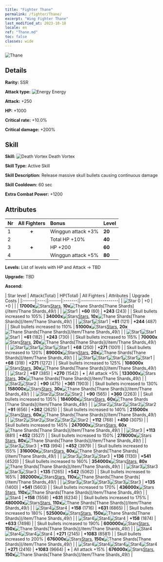 ```yaml
---
title: "Fighter Thane"
permalink: /fighter/Thane/
excerpt: "Wing Fighter Thane"
last_modified_at: 2023-10-18
locale: en
ref: "Thane.md"
toc: false
classes: wide
---
```



 ![Thane](/images/ship/fj_img21.png)

## Details

 **Rarity:** SSR 

 **Attack type:** ![Energy](/images/common_sx_icon8.png) Energy 

 **Attack:** +250

 **HP:** +1000

 **Critical rate:** +10.0%

 **Critical damage:** +200%

## Skill

 **Skill:** ![Death Vortex](/images/skill/skill_47_p.png) Death Vortex

 **Skill Type:**  Active Skill

 **Skill Description:**  Release massive skull bullets causing continuous damage

 **Skill Cooldown:**  60 sec

 **Extra Combat Power:**  +1200

## Attributes

  |  Nr | All Fighters | Bonus | Level |
  |:----|:-------------:|:--------------------|:--------|
  | 1  | **+**  | Winggun attack +3%  | **20** |
  | 2  |   | Total HP +10%  | **40** |
  | 3  | **+**  | HP +200  | **60** |
  | 4  |   | Winggun attack +5%  | **80** |


 **Levels:**  List of levels with HP and Attack -> TBD

 **Upgrade:**  TBD

 **Ascend:**  

  |  Star level | Attack(Total) | HP(Total) | All Fighters | Attributes | Upgrade Costs |
  |:------|:----:|:------|:-------:|:-------------------|
  | ![Star 0](/images/s0.png)  | +0  | +0  |  |    | **17000x**![Stars](/images/item/Stars_p.png)[Stars](/item/Stars_2/), **10x**![Thane Shards](/images/item/Thane_Shards_p.png)[Thane Shards](/item/Thane Shards_49/) |
  | ![Star1](/images/s1.png)  | **+60** (60)  | **+243** (243)  |   | Skull bullets increased to 105%  | **34000x**![Stars](/images/item/Stars_p.png)[Stars](/item/Stars_2/), **10x**![Thane Shards](/images/item/Thane_Shards_p.png)[Thane Shards](/item/Thane Shards_49/) |
  | ![Star1](/images/s1.png)![Star1](/images/s1.png)  | **+61** (121)  | **+244** (487)  |   | Skull bullets increased to 110%  | **51000x**![Stars](/images/item/Stars_p.png)[Stars](/item/Stars_2/), **20x**![Thane Shards](/images/item/Thane_Shards_p.png)[Thane Shards](/item/Thane Shards_49/) |
  | ![Star1](/images/s1.png)![Star1](/images/s1.png)![Star1](/images/s1.png)  | **+61** (182)  | **+243** (730)  |   | Skull bullets increased to 115%  | **70000x**![Stars](/images/item/Stars_p.png)[Stars](/item/Stars_2/), **20x**![Thane Shards](/images/item/Thane_Shards_p.png)[Thane Shards](/item/Thane Shards_49/) |
  | ![Star1](/images/s1.png)![Star1](/images/s1.png)![Star1](/images/s1.png)![Star1](/images/s1.png)  | **+68** (250)  | **+271** (1001)  |   | Skull bullets increased to 120%  | **89000x**![Stars](/images/item/Stars_p.png)[Stars](/item/Stars_2/), **20x**![Thane Shards](/images/item/Thane_Shards_p.png)[Thane Shards](/item/Thane Shards_49/) |
  | ![Star1](/images/s1.png)![Star1](/images/s1.png)![Star1](/images/s1.png)![Star1](/images/s1.png)![Star1](/images/s1.png)  | **+68** (318)  | **+271** (1272)  |   | Skull bullets increased to 125%  | **108000x**![Stars](/images/item/Stars_p.png)[Stars](/item/Stars_2/), **30x**![Thane Shards](/images/item/Thane_Shards_p.png)[Thane Shards](/item/Thane Shards_49/) |
  | ![Star2](/images/s2.png)  | **+67** (385)  | **+270** (1542)  | **+**  | All attack +5%  | **133000x**![Stars](/images/item/Stars_p.png)[Stars](/item/Stars_2/), **30x**![Thane Shards](/images/item/Thane_Shards_p.png)[Thane Shards](/item/Thane Shards_49/) |
  | ![Star2](/images/s2.png)![Star2](/images/s2.png)  | **+90** (475)  | **+361** (1903)  |   | Skull bullets increased to 130%  | **158000x**![Stars](/images/item/Stars_p.png)[Stars](/item/Stars_2/), **30x**![Thane Shards](/images/item/Thane_Shards_p.png)[Thane Shards](/item/Thane Shards_49/) |
  | ![Star2](/images/s2.png)![Star2](/images/s2.png)![Star2](/images/s2.png)  | **+90** (565)  | **+360** (2263)  |   | Skull bullets increased to 135%  | **184000x**![Stars](/images/item/Stars_p.png)[Stars](/item/Stars_2/), **60x**![Thane Shards](/images/item/Thane_Shards_p.png)[Thane Shards](/item/Thane Shards_49/) |
  | ![Star2](/images/s2.png)![Star2](/images/s2.png)![Star2](/images/s2.png)![Star2](/images/s2.png)  | **+91** (656)  | **+362** (2625)  |   | Skull bullets increased to 140%  | **215000x**![Stars](/images/item/Stars_p.png)[Stars](/item/Stars_2/), **60x**![Thane Shards](/images/item/Thane_Shards_p.png)[Thane Shards](/item/Thane Shards_49/) |
  | ![Star2](/images/s2.png)![Star2](/images/s2.png)![Star2](/images/s2.png)![Star2](/images/s2.png)![Star2](/images/s2.png)  | **+112** (768)  | **+450** (3075)  |   | Skull bullets increased to 145%  | **247000x**![Stars](/images/item/Stars_p.png)[Stars](/item/Stars_2/), **60x**![Thane Shards](/images/item/Thane_Shards_p.png)[Thane Shards](/item/Thane Shards_49/) |
  | ![Star3](/images/s3.png)  | **+113** (881)  | **+452** (3527)  |   | Skull bullets increased to 150%  | **278000x**![Stars](/images/item/Stars_p.png)[Stars](/item/Stars_2/), **80x**![Thane Shards](/images/item/Thane_Shards_p.png)[Thane Shards](/item/Thane Shards_49/) |
  | ![Star3](/images/s3.png)![Star3](/images/s3.png)  | **+113** (994)  | **+452** (3979)  |   | Skull bullets increased to 155%  | **316000x**![Stars](/images/item/Stars_p.png)[Stars](/item/Stars_2/), **80x**![Thane Shards](/images/item/Thane_Shards_p.png)[Thane Shards](/item/Thane Shards_49/) |
  | ![Star3](/images/s3.png)![Star3](/images/s3.png)![Star3](/images/s3.png)  | **+136** (1130)  | **+541** (4520)  |   | Skull bullets increased to 160%  | **354000x**![Stars](/images/item/Stars_p.png)[Stars](/item/Stars_2/), **80x**![Thane Shards](/images/item/Thane_Shards_p.png)[Thane Shards](/item/Thane Shards_49/) |
  | ![Star3](/images/s3.png)![Star3](/images/s3.png)![Star3](/images/s3.png)![Star3](/images/s3.png)  | **+135** (1265)  | **+542** (5062)  |   | Skull bullets increased to 165%  | **392000x**![Stars](/images/item/Stars_p.png)[Stars](/item/Stars_2/), **110x**![Thane Shards](/images/item/Thane_Shards_p.png)[Thane Shards](/item/Thane Shards_49/) |
  | ![Star3](/images/s3.png)![Star3](/images/s3.png)![Star3](/images/s3.png)![Star3](/images/s3.png)![Star3](/images/s3.png)  | **+135** (1400)  | **+541** (5603)  |   | Skull bullets increased to 170%  | **436000x**![Stars](/images/item/Stars_p.png)[Stars](/item/Stars_2/), **110x**![Thane Shards](/images/item/Thane_Shards_p.png)[Thane Shards](/item/Thane Shards_49/) |
  | ![Star4](/images/s4.png)  | **+158** (1558)  | **+631** (6234)  |   | Skull bullets increased to 175%  | **480000x**![Stars](/images/item/Stars_p.png)[Stars](/item/Stars_2/), **110x**![Thane Shards](/images/item/Thane_Shards_p.png)[Thane Shards](/item/Thane Shards_49/) |
  | ![Star4](/images/s4.png)![Star4](/images/s4.png)  | **+158** (1716)  | **+631** (6865)  |   | Skull bullets increased to 180%  | **525000x**![Stars](/images/item/Stars_p.png)[Stars](/item/Stars_2/), **150x**![Thane Shards](/images/item/Thane_Shards_p.png)[Thane Shards](/item/Thane Shards_49/) |
  | ![Star4](/images/s4.png)![Star4](/images/s4.png)![Star4](/images/s4.png)  | **+158** (1874)  | **+633** (7498)  |   | Skull bullets increased to 190%  | **600000x**![Stars](/images/item/Stars_p.png)[Stars](/item/Stars_2/), **150x**![Thane Shards](/images/item/Thane_Shards_p.png)[Thane Shards](/item/Thane Shards_49/) |
  | ![Star4](/images/s4.png)![Star4](/images/s4.png)![Star4](/images/s4.png)![Star4](/images/s4.png)  | **+271** (2145)  | **+1083** (8581)  |   | Skull bullets increased to 200%  | **676000x**![Stars](/images/item/Stars_p.png)[Stars](/item/Stars_2/), **150x**![Thane Shards](/images/item/Thane_Shards_p.png)[Thane Shards](/item/Thane Shards_49/) |
  | ![Star4](/images/s4.png)![Star4](/images/s4.png)![Star4](/images/s4.png)![Star4](/images/s4.png)![Star4](/images/s4.png)  | **+271** (2416)  | **+1083** (9664)  | **+**  | All attack +15%  | **676000x**![Stars](/images/item/Stars_p.png)[Stars](/item/Stars_2/), **150x**![Thane Shards](/images/item/Thane_Shards_p.png)[Thane Shards](/item/Thane Shards_49/) |

